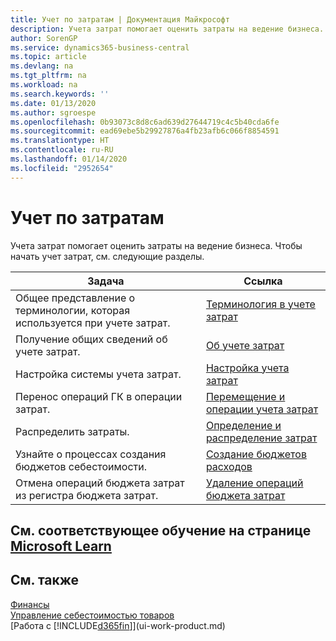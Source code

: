 ```yaml
---
title: Учет по затратам | Документация Майкрософт
description: Учета затрат помогает оценить затраты на ведение бизнеса. Чтобы начать учет затрат, см. следующие разделы.
author: SorenGP
ms.service: dynamics365-business-central
ms.topic: article
ms.devlang: na
ms.tgt_pltfrm: na
ms.workload: na
ms.search.keywords: ''
ms.date: 01/13/2020
ms.author: sgroespe
ms.openlocfilehash: 0b93073c8d8c6ad639d27644719c4c5b40cda6fe
ms.sourcegitcommit: ead69ebe5b29927876a4fb23afb6c066f8854591
ms.translationtype: HT
ms.contentlocale: ru-RU
ms.lasthandoff: 01/14/2020
ms.locfileid: "2952654"
---
```

# <a name="accounting-for-costs"></a>Учет по затратам
Учета затрат помогает оценить затраты на ведение бизнеса. Чтобы начать учет затрат, см. следующие разделы.  

|Задача|Ссылка|  
|--------|---------|  
|Общее представление о терминологии, которая используется при учете затрат.|[Терминология в учете затрат](finance-terminology-in-cost-accounting.md)|  
|Получение общих сведений об учете затрат.|[Об учете затрат](finance-about-cost-accounting.md)|  
|Настройка системы учета затрат.|[Настройка учета затрат](finance-set-up-cost-accounting.md)|  
|Перенос операций ГК в операции затрат.|[Перемещение и операции учета затрат](finance-transfer-and-post-cost-entries.md)|  
|Распределить затраты.|[Определение и распределение затрат](finance-define-and-allocate-costs.md)|  
|Узнайте о процессах создания бюджетов себестоимости.|[Создание бюджетов расходов](finance-create-cost-budgets.md)|
|Отмена операций бюджета затрат из регистра бюджета затрат.|[Удаление операций бюджета затрат](finance-how-to-delete-cost-budget-entries.md)|

## <a name="see-related-training-at-microsoft-learnlearnpathsuse-cost-accounting-dynamics-365-business-central"></a>См. соответствующее обучение на странице [Microsoft Learn](/learn/paths/use-cost-accounting-dynamics-365-business-central/)

## <a name="see-also"></a>См. также  
[Финансы](finance.md)  
[Управление себестоимостью товаров](finance-manage-inventory-costs.md)  
[Работа с [!INCLUDE[d365fin](includes/d365fin_md.md)]](ui-work-product.md)
